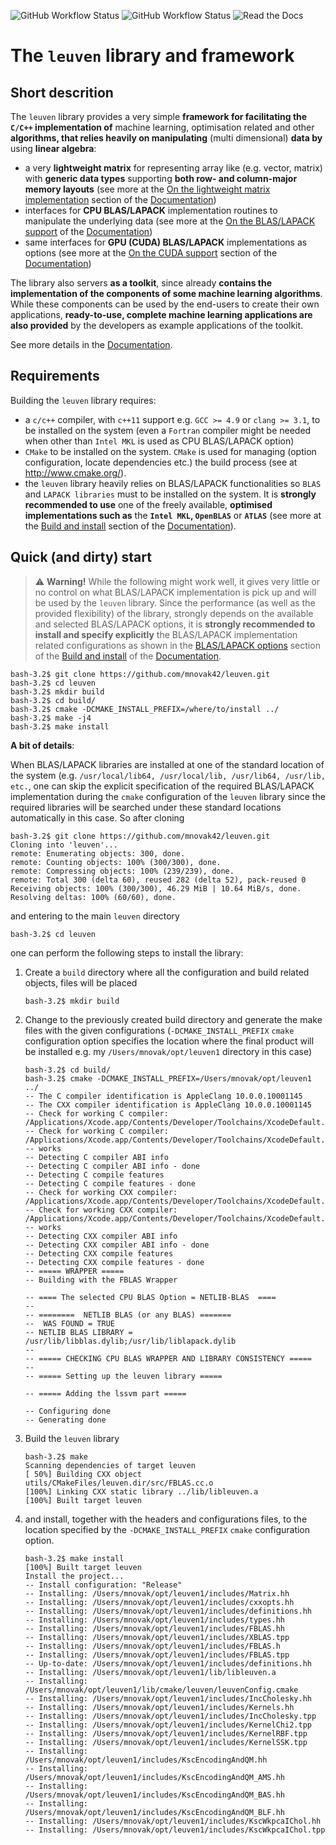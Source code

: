 ![GitHub Workflow Status](https://img.shields.io/github/workflow/status/mnovak42/leuven/cpu-build?label=leuven%3A%20CPU-build%20%26%20tests&logo=GitHub&logoColor=blue&style=plastic)
![GitHub Workflow Status](https://img.shields.io/github/workflow/status/mnovak42/leuven/CUDA-ubuntu-build?label=leuven%3A%20CUDA%20build&logo=GitHub&logoColor=blue&style=plastic)
![Read the Docs](https://img.shields.io/readthedocs/leuven?label=leuven%3A%20doc%20&style=plastic)

# The `leuven` library and framework

## Short descrition

The `leuven` library provides a very simple **framework for facilitating the `C/C++` implementation of** machine learning, optimisation related and other **algorithms, that relies heavily on manipulating** (multi dimensional) **data by** using **linear algebra**:

 - a very **lightweight matrix** for representing array like (e.g. vector, matrix) with **generic data types** supporting **both row- and column-major memory layouts** (see more at the [On the lightweight matrix implementation](https://leuven.readthedocs.io/en/latest/main/introduction.html#on-the-lightweight-matrix-implementation) section of the [Documentation](https://leuven.readthedocs.io/en/latest/))
 - interfaces for **CPU BLAS/LAPACK** implementation routines to manipulate the underlying data (see more at the [On the BLAS/LAPACK support](https://leuven.readthedocs.io/en/latest/main/introduction.html#on-the-blas-lapack-support) of the [Documentation](https://leuven.readthedocs.io/en/latest/))
 - same interfaces for **GPU (CUDA) BLAS/LAPACK** implementations as options (see more at the [On the CUDA support](https://leuven.readthedocs.io/en/latest/main/introduction.html#on-the-cuda-support) section of the [Documentation](https://leuven.readthedocs.io/en/latest/))  
 
 
 The library also servers **as a toolkit**, since already **contains the implementation of the components of some machine learning algorithms**. While these components can be used by the end-users to create their own applications, **ready-to-use, complete machine learning applications are
 also provided** by the developers as example applications of the toolkit.

 See more details in the [Documentation](https://leuven.readthedocs.io/en/latest/).


## Requirements

Building the `leuven` library requires:

 - a `c/c++` compiler, with `c++11` support e.g. `GCC >= 4.9` or `clang >= 3.1`, to be installed on the system (even a `Fortran` compiler might be needed when other than `Intel MKL` is used as CPU BLAS/LAPACK option)
 - `CMake` to be installed on the system. `CMake` is used for managing (option configuration, locate dependencies etc.) the build process (see at http://www.cmake.org/).
 - the `leuven` library heavily relies on BLAS/LAPACK functionalities so `BLAS` and `LAPACK libraries` must to be installed on the system. It is **strongly recommended to use** one of the freely available, **optimised implementations such as** the **`Intel MKL`, `OpenBLAS`** or **`ATLAS`** (see more at the [Build and install](https://leuven.readthedocs.io/en/latest/main/install.html) section of the [Documentation](https://leuven.readthedocs.io/en/latest/)).


## Quick (and dirty) start

> :warning: **Warning!** While the following might work well, it gives very little or no control on what BLAS/LAPACK implementation is pick up and will be used by the `leuven` library. Since the performance (as well as the provided flexibility) of the library, strongly depends on the available and selected BLAS/LAPACK options, it is **strongly recommended to install and specify explicitly** the BLAS/LAPACK implementation related configurations as shown in the [BLAS/LAPACK options](https://leuven.readthedocs.io/en/latest/main/install.html#on-the-blas-lapack-dependence) section of the [Build and install](https://leuven.readthedocs.io/en/latest/main/install.html#) of the [Documentation](https://leuven.readthedocs.io/en/latest/).

    bash-3.2$ git clone https://github.com/mnovak42/leuven.git
    bash-3.2$ cd leuven
    bash-3.2$ mkdir build
    bash-3.2$ cd build/
    bash-3.2$ cmake -DCMAKE_INSTALL_PREFIX=/where/to/install ../
    bash-3.2$ make -j4
    bash-3.2$ make install

**A bit of details**:

When BLAS/LAPACK libraries are installed at one of the standard location of the system (e.g. `/usr/local/lib64, /usr/local/lib, /usr/lib64, /usr/lib, etc.`, one can skip the explicit specification of the required BLAS/LAPACK implementation during the `cmake` configuration of the `leuven` library since the required libraries will be searched under these standard locations automatically in this case. So after cloning  

    bash-3.2$ git clone https://github.com/mnovak42/leuven.git
    Cloning into 'leuven'...
    remote: Enumerating objects: 300, done.
    remote: Counting objects: 100% (300/300), done.
    remote: Compressing objects: 100% (239/239), done.
    remote: Total 300 (delta 60), reused 282 (delta 52), pack-reused 0
    Receiving objects: 100% (300/300), 46.29 MiB | 10.64 MiB/s, done.
    Resolving deltas: 100% (60/60), done.

and entering to the main `leuven` directory 

    bash-3.2$ cd leuven

one can perform the following steps to install the library:

1. Create a `build` directory where all the configuration and build related objects, files will be placed
  
       bash-3.2$ mkdir build

2. Change to the previously created build directory and generate the make files with the given configurations (`-DCMAKE_INSTALL_PREFIX` `cmake` configuration option specifies the location where the final product will be installed e.g. my `/Users/mnovak/opt/leuven1` directory in this case)

       bash-3.2$ cd build/
       bash-3.2$ cmake -DCMAKE_INSTALL_PREFIX=/Users/mnovak/opt/leuven1 ../
       -- The C compiler identification is AppleClang 10.0.0.10001145
       -- The CXX compiler identification is AppleClang 10.0.0.10001145
       -- Check for working C compiler: /Applications/Xcode.app/Contents/Developer/Toolchains/XcodeDefault.xctoolchain/usr/bin/cc
       -- Check for working C compiler: /Applications/Xcode.app/Contents/Developer/Toolchains/XcodeDefault.xctoolchain/usr/bin/cc -- works
       -- Detecting C compiler ABI info
       -- Detecting C compiler ABI info - done
       -- Detecting C compile features
       -- Detecting C compile features - done
       -- Check for working CXX compiler: /Applications/Xcode.app/Contents/Developer/Toolchains/XcodeDefault.xctoolchain/usr/bin/c++
       -- Check for working CXX compiler: /Applications/Xcode.app/Contents/Developer/Toolchains/XcodeDefault.xctoolchain/usr/bin/c++ -- works
       -- Detecting CXX compiler ABI info
       -- Detecting CXX compiler ABI info - done
       -- Detecting CXX compile features
       -- Detecting CXX compile features - done
       -- ===== WRAPPER ===== 
       -- Building with the FBLAS Wrapper

       -- ==== The selected CPU BLAS Option = NETLIB-BLAS  ==== 
       --  
       -- ========  NETLIB BLAS (or any BLAS) ======= 
       --  WAS FOUND = TRUE
       -- NETLIB BLAS LIBRARY = /usr/lib/libblas.dylib;/usr/lib/liblapack.dylib
       --  
       -- ===== CHECKING CPU BLAS WRAPPER AND LIBRARY CONSISTENCY =====
       --  
       -- ===== Setting up the leuven library =====

       -- ===== Adding the lssvm part ===== 

       -- Configuring done
       -- Generating done
    
3. Build the `leuven` library 

       bash-3.2$ make 
       Scanning dependencies of target leuven
       [ 50%] Building CXX object utils/CMakeFiles/leuven.dir/src/FBLAS.cc.o
       [100%] Linking CXX static library ../lib/libleuven.a
       [100%] Built target leuven

4. and install, together with the headers and configurations files, to the location specified by the `-DCMAKE_INSTALL_PREFIX` `cmake` configuration option.  


       bash-3.2$ make install
       [100%] Built target leuven
       Install the project...
       -- Install configuration: "Release"
       -- Installing: /Users/mnovak/opt/leuven1/includes/Matrix.hh
       -- Installing: /Users/mnovak/opt/leuven1/includes/cxxopts.hh
       -- Installing: /Users/mnovak/opt/leuven1/includes/definitions.hh
       -- Installing: /Users/mnovak/opt/leuven1/includes/types.hh
       -- Installing: /Users/mnovak/opt/leuven1/includes/FBLAS.hh
       -- Installing: /Users/mnovak/opt/leuven1/includes/XBLAS.tpp
       -- Installing: /Users/mnovak/opt/leuven1/includes/FBLAS.h
       -- Installing: /Users/mnovak/opt/leuven1/includes/FBLAS.tpp
       -- Up-to-date: /Users/mnovak/opt/leuven1/includes/definitions.hh
       -- Installing: /Users/mnovak/opt/leuven1/lib/libleuven.a
       -- Installing: /Users/mnovak/opt/leuven1/lib/cmake/leuven/leuvenConfig.cmake
       -- Installing: /Users/mnovak/opt/leuven1/includes/IncCholesky.hh
       -- Installing: /Users/mnovak/opt/leuven1/includes/Kernels.hh
       -- Installing: /Users/mnovak/opt/leuven1/includes/IncCholesky.tpp
       -- Installing: /Users/mnovak/opt/leuven1/includes/KernelChi2.tpp
       -- Installing: /Users/mnovak/opt/leuven1/includes/KernelRBF.tpp
       -- Installing: /Users/mnovak/opt/leuven1/includes/KernelSSK.tpp
       -- Installing: /Users/mnovak/opt/leuven1/includes/KscEncodingAndQM.hh
       -- Installing: /Users/mnovak/opt/leuven1/includes/KscEncodingAndQM_AMS.hh
       -- Installing: /Users/mnovak/opt/leuven1/includes/KscEncodingAndQM_BAS.hh
       -- Installing: /Users/mnovak/opt/leuven1/includes/KscEncodingAndQM_BLF.hh
       -- Installing: /Users/mnovak/opt/leuven1/includes/KscWkpcaIChol.hh
       -- Installing: /Users/mnovak/opt/leuven1/includes/KscWkpcaIChol.tpp



